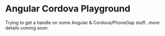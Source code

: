 # Angular Cordova Playground
Trying to get a handle on some Angular & Cordova/PhoneGap stuff...more details coming soon.